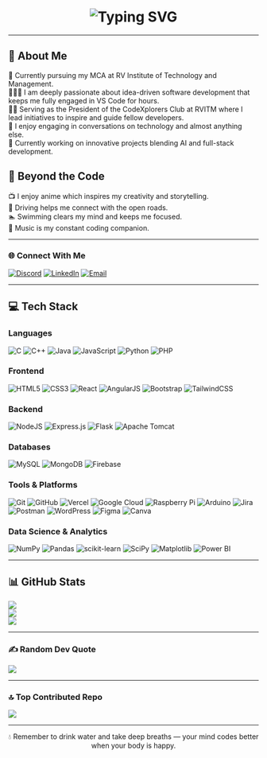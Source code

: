<!-- Profile README -->

<!-- Animated Header -->
<h1 align="center">
  <img src="https://readme-typing-svg.herokuapp.com?font=Fira+Code&size=30&pause=1000&color=1E90FF&center=true&vCenter=true&width=700&lines=Hey+there%2C+I'm+Zaid!👋🏻;MCA+Student+%40+RVITM;President+of+CodeXplorers+Club;Passionate+Software+Innovator;Always+Learning+and+Building" alt="Typing SVG" />
</h1>

---

## 💫 About Me
🏫 Currently pursuing my MCA at RV Institute of Technology and Management.  
🧑🏻‍💻 I am deeply passionate about idea-driven software development that keeps me fully engaged in VS Code for hours.  
👨‍🏫 Serving as the President of the CodeXplorers Club at RVITM where I lead initiatives to inspire and guide fellow developers.  
💬 I enjoy engaging in conversations on technology and almost anything else.  
🌱 Currently working on innovative projects blending AI and full-stack development.  

## 🌟 Beyond the Code
📺 I enjoy anime which inspires my creativity and storytelling.  
🚗 Driving helps me connect with the open roads.  
🏊 Swimming clears my mind and keeps me focused.  
🎵 Music is my constant coding companion.  

---

### 🌐 Connect With Me
[![Discord](https://img.shields.io/badge/Discord-%237289DA.svg?logo=discord&logoColor=white)](https://discord.gg/_zoro._.98_) 
[![LinkedIn](https://img.shields.io/badge/LinkedIn-%230077B5.svg?logo=linkedin&logoColor=white)](https://linkedin.com/in/syedzaid-techsavvy) 
[![Email](https://img.shields.io/badge/Email-D14836?logo=gmail&logoColor=white)](mailto:syedzaid2555@outlook.com)  

---

## 💻 Tech Stack

### **Languages**
![C](https://img.shields.io/badge/c-%2300599C.svg?style=flat&logo=c&logoColor=white) 
![C++](https://img.shields.io/badge/c++-%2300599C.svg?style=flat&logo=c%2B%2B&logoColor=white) 
![Java](https://img.shields.io/badge/java-%23ED8B00.svg?style=flat&logo=openjdk&logoColor=white) 
![JavaScript](https://img.shields.io/badge/javascript-%23323330.svg?style=flat&logo=javascript&logoColor=%23F7DF1E) 
![Python](https://img.shields.io/badge/python-3670A0?style=flat&logo=python&logoColor=ffdd54) 
![PHP](https://img.shields.io/badge/php-%23777BB4.svg?style=flat&logo=php&logoColor=white) 

### **Frontend**
![HTML5](https://img.shields.io/badge/html5-%23E34F26.svg?style=flat&logo=html5&logoColor=white) 
![CSS3](https://img.shields.io/badge/css3-%231572B6.svg?style=flat&logo=css3&logoColor=white) 
![React](https://img.shields.io/badge/react-%2320232a.svg?style=flat&logo=react&logoColor=%2361DAFB) 
![AngularJS](https://img.shields.io/badge/angular.js-%23E23237.svg?style=flat&logo=angularjs&logoColor=white) 
![Bootstrap](https://img.shields.io/badge/bootstrap-%238511FA.svg?style=flat&logo=bootstrap&logoColor=white) 
![TailwindCSS](https://img.shields.io/badge/tailwindcss-%2338B2AC.svg?style=flat&logo=tailwind-css&logoColor=white) 

### **Backend**
![NodeJS](https://img.shields.io/badge/node.js-6DA55F?style=flat&logo=node.js&logoColor=white) 
![Express.js](https://img.shields.io/badge/express.js-%23404d59.svg?style=flat&logo=express&logoColor=%2361DAFB) 
![Flask](https://img.shields.io/badge/flask-%23000.svg?style=flat&logo=flask&logoColor=white) 
![Apache Tomcat](https://img.shields.io/badge/apache%20tomcat-%23F8DC75.svg?style=flat&logo=apache-tomcat&logoColor=black) 

### **Databases**
![MySQL](https://img.shields.io/badge/mysql-4479A1.svg?style=flat&logo=mysql&logoColor=white) 
![MongoDB](https://img.shields.io/badge/MongoDB-%234ea94b.svg?style=flat&logo=mongodb&logoColor=white) 
![Firebase](https://img.shields.io/badge/firebase-a08021?style=flat&logo=firebase&logoColor=ffcd34) 

### **Tools & Platforms**
![Git](https://img.shields.io/badge/git-%23F05033.svg?style=flat&logo=git&logoColor=white) 
![GitHub](https://img.shields.io/badge/github-%23121011.svg?style=flat&logo=github&logoColor=white) 
![Vercel](https://img.shields.io/badge/vercel-%23000000.svg?style=flat&logo=vercel&logoColor=white) 
![Google Cloud](https://img.shields.io/badge/GoogleCloud-%234285F4.svg?style=flat&logo=google-cloud&logoColor=white) 
![Raspberry Pi](https://img.shields.io/badge/-Raspberry_Pi-C51A4A?style=flat&logo=Raspberry-Pi) 
![Arduino](https://img.shields.io/badge/-Arduino-00979D?style=flat&logo=Arduino&logoColor=white) 
![Jira](https://img.shields.io/badge/jira-%230A0FFF.svg?style=flat&logo=jira&logoColor=white) 
![Postman](https://img.shields.io/badge/Postman-FF6C37?style=flat&logo=postman&logoColor=white) 
![WordPress](https://img.shields.io/badge/WordPress-%23117AC9.svg?style=flat&logo=WordPress&logoColor=white) 
![Figma](https://img.shields.io/badge/figma-%23F24E1E.svg?style=flat&logo=figma&logoColor=white) 
![Canva](https://img.shields.io/badge/Canva-%2300C4CC.svg?style=flat&logo=Canva&logoColor=white) 

### **Data Science & Analytics**
![NumPy](https://img.shields.io/badge/numpy-%23013243.svg?style=flat&logo=numpy&logoColor=white) 
![Pandas](https://img.shields.io/badge/pandas-%23150458.svg?style=flat&logo=pandas&logoColor=white) 
![scikit-learn](https://img.shields.io/badge/scikit--learn-%23F7931E.svg?style=flat&logo=scikit-learn&logoColor=white) 
![SciPy](https://img.shields.io/badge/SciPy-%230C55A5.svg?style=flat&logo=scipy&logoColor=white) 
![Matplotlib](https://img.shields.io/badge/Matplotlib-%23ffffff.svg?style=flat&logo=Matplotlib&logoColor=black) 
![Power BI](https://img.shields.io/badge/power_bi-F2C811?style=flat&logo=powerbi&logoColor=black) 

---

## 📊 GitHub Stats
![](https://github-readme-stats.vercel.app/api?username=InnovateWithZaid&theme=blueberry&hide_border=false&include_all_commits=true&count_private=true)  
![](https://nirzak-streak-stats.vercel.app/?user=InnovateWithZaid&theme=blueberry&hide_border=false)  
![](https://github-readme-stats.vercel.app/api/top-langs/?username=InnovateWithZaid&theme=blueberry&hide_border=false&include_all_commits=true&count_private=true&layout=compact)  

---

### ✍️ Random Dev Quote
![](https://quotes-github-readme.vercel.app/api?type=horizontal&theme=blueberry)  

---

### 🔝 Top Contributed Repo
![](https://github-contributor-stats.vercel.app/api?username=InnovateWithZaid&limit=5&theme=blueberry&combine_all_yearly_contributions=true)  

---

<p align="center">
  💧 Remember to drink water and take deep breaths — your mind codes better when your body is happy.
</p>
